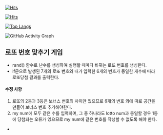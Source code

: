 [![Hits](https://hits.seeyoufarm.com/api/count/incr/badge.svg?url=https%3A%2F%2Fgithub.com%2Foencao1041%2Foencao1041&count_bg=%23FFFFFF&title_bg=%23FF00AA&icon=instagram.svg&icon_color=%23FFFFFF&title=chaeyeong+Instagram&edge_flat=false)](https://instagram.com/chaecheao)

[![Hits](https://hits.seeyoufarm.com/api/count/incr/badge.svg?url=https%3A%2F%2Fgithub.com%2Foencao1041%2Foencao1041&count_bg=%23FFFFFF&title_bg=%231EC800&icon=blogger.svg&icon_color=%23FFFFFF&title=chaeyeong+naverblog&edge_flat=false)](https://blog.naver.com/119dpdltm)

[![Top Langs](https://github-readme-stats.vercel.app/api/top-langs/?username=oencao1041)](https://search.pstatic.net/common/?src=http%3A%2F%2Fblogfiles.naver.net%2FMjAyMTAyMjFfMjY2%2FMDAxNjEzODg2NDMwODc4.NHnc5MFtdvGt19i3R1ystVGjNMtOdl3Jk2iLprVqrcgg.xGqpUazYPmEiCHBPT0N4XDoOAcUMCACQF69T8msx1Mgg.PNG.amelblue%2F3547168412_92utryhW_792e5523ecbd7ef46c1f8e51a945d81c39f53ece.png&type=sc960_832)

![GitHub Activity Graph](https://activity-graph.herokuapp.com/graph?username=oencao1041)  


## 로또 번호 맞추기 게임
+ rand() 함수로 난수를 생성하여 실행할 때마다 바뀌는 로또 번호를 생성한다.
+ if문으로 발생된 7개의 로또 번호와 내가 입력한 6개의 번호가 동일한 개수에 따라 로또당첨 결과를 출력한다.


####

#### 수정 사항
1. 로또의 2등과 3등은 보너스 번호의 차이만 있으므로 6개의 번호 외에 따로 공간을 만들어 보너스 번호 추가해야한다.
2. my num에 모두 같은 수를 입력하여, 그 중 하나라도 lotto num과 동일할 경우 1등에 당첨되는 오류가 있으므로 my num에 같은 번호를 작성할 수 없도록 해야 한다.
-  
